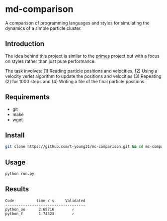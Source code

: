 # md-comparison
A comparison of programming languages and styles for simulating the dynamics of 
a simple particle cluster.


## Introduction

The idea behind this project is similar to the [primes](https://github.com/PlummersSoftwareLLC/Primes)
project but with a focus on styles rather than just pure performance.

The task involves: (1) Reading particle positions and velocities, (2) Using a 
velocity verlet algorithm to update the positions and velocities (3) Repeating
(2) for 1000 steps and (4) Writing a file of the final particle positions.


## Requirements

* git
* make
* wget


## Install 

```bash
git clone https://github.com/t-young31/mc-comparison.git && cd mc-comparison && make
```

## Usage

```bash
python run.py
```

## Results

```
Code          time / s     Validated
------------------------------------
python_oo      2.68716        ✓              
python_f       1.74323        ✓  
```
